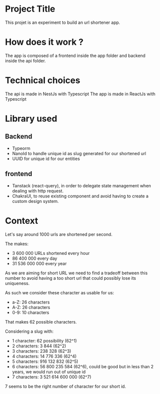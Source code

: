 # Project Title

This projet is an experiment to build an url shortener app.

# How does it work ?

The app is composed of a frontend inside the app folder and backend inside the api folder.

# Technical choices

The api is made in NestJs with Typescript
The app is made in ReactJs with Typescript

# Library used

## Backend

- Typeorm
- NanoId to handle unique id as slug generated for our shortened url
- UUID for unique id for our entities

## frontend

- Tanstack (react-query), in order to delegate state management when dealing with http request.
- ChakraUI, to reuse existing component and avoid having to create a custom design system.

# Context

Let's say around 1000 urls are shortened per second.

The makes:

- 3 600 000 URLs shortened every hour
- 86 400 000 every day
- 31 536 000 000 every year

As we are aiming for short URL we need to find a tradeoff between this number to avoid having a too short url that could possibly lose its uniqueness.

As such we consider these character as usable for us:

- a-Z: 26 characters
- A-Z: 26 characters
- 0-9: 10 characters

That makes 62 possible characters.

Considering a slug with:

- 1 character: 62 possibility (62^1)
- 2 characters: 3 844 (62^2)
- 3 characters: 238 328 (62^3)
- 4 characters: 14 776 336 (62^4)
- 5 characters: 916 132 832 (62^5)
- 6 characters: 56 800 235 584 (62^6), could be good but in less than 2 years, we would run out of unique id
- 7 characters: 3 521 614 600 000 (62^7)

7 seems to be the right number of character for our short id.
